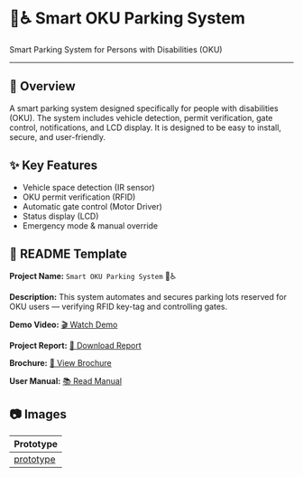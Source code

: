 # 🚗♿ Smart OKU Parking System

Smart Parking System for Persons with Disabilities (OKU)

---

## 📌 Overview

A smart parking system designed specifically for people with disabilities (OKU). The system includes vehicle detection, permit verification, gate control, notifications, and LCD display. It is designed to be easy to install, secure, and user-friendly.

## ✨ Key Features

* Vehicle space detection (IR sensor)
* OKU permit verification (RFID)
* Automatic gate control (Motor Driver)
* Status display (LCD)
* Emergency mode & manual override


## 📝 README Template

**Project Name:** `Smart OKU Parking System` 🚗♿


**Description:**
This system automates and secures parking lots reserved for OKU users — verifying RFID key-tag and controlling gates.

**Demo Video:** [🎬 Watch Demo](https://example.com/demo)

**Project Report:** [📄 Download Report](FYP_Report.pdf)

**Brochure:** [📘 View Brochure](FYP_Brochure.pdf)

**User Manual:** [📚 Read Manual](FYP_Manual_Book.pdf)

## 📷 Images
| Prototype |
|------------------|
| [prototype](prototype.jpg) |
